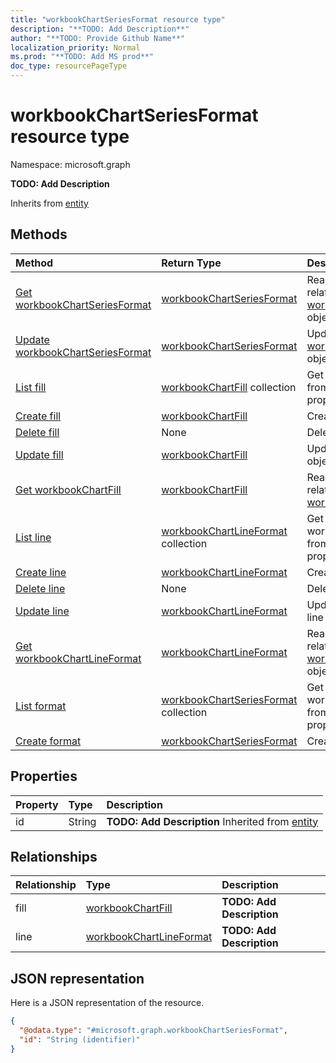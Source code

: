 ```yaml
---
title: "workbookChartSeriesFormat resource type"
description: "**TODO: Add Description**"
author: "**TODO: Provide Github Name**"
localization_priority: Normal
ms.prod: "**TODO: Add MS prod**"
doc_type: resourcePageType
---
```


# workbookChartSeriesFormat resource type


Namespace: microsoft.graph

**TODO: Add Description**


Inherits from [entity](../resources/entity.md)

## Methods
|Method|Return Type|Description|
|:---|:---|:---|
|[Get workbookChartSeriesFormat](../api/workbookchartseriesformat-get.md)|[workbookChartSeriesFormat](../resources/workbookchartseriesformat.md)|Read properties and relationships of a [workbookChartSeriesFormat](../resources/workbookchartseriesformat.md) object.|
|[Update workbookChartSeriesFormat](../api/workbookchartseriesformat-update.md)|[workbookChartSeriesFormat](../resources/workbookchartseriesformat.md)|Update the properties of a [workbookChartSeriesFormat](../resources/workbookchartseriesformat.md) object.|
|[List fill](../api/workbookchartseriesformat-list-fill.md)|[workbookChartFill](../resources/workbookchartfill.md) collection|Get the workbookChartFills from the fill navigation property.|
|[Create fill](../api/workbookchartseriesformat-post-fill.md)|[workbookChartFill](../resources/workbookchartfill.md)|Create a new fill object.|
|[Delete fill](../api/workbookchartseriesformat-delete-fill.md)|None|Delete a fill object.|
|[Update fill](../api/workbookchartseriesformat-update-fill.md)|[workbookChartFill](../resources/workbookchartfill.md)|Update the properties of a fill object.|
|[Get workbookChartFill](../api/workbookchartfill-get.md)|[workbookChartFill](../resources/workbookchartfill.md)|Read properties and relationships of a [workbookChartFill](../resources/workbookchartfill.md) object.|
|[List line](../api/workbookchartseriesformat-list-line.md)|[workbookChartLineFormat](../resources/workbookchartlineformat.md) collection|Get the workbookChartLineFormats from the line navigation property.|
|[Create line](../api/workbookchartseriesformat-post-line.md)|[workbookChartLineFormat](../resources/workbookchartlineformat.md)|Create a new line object.|
|[Delete line](../api/workbookchartseriesformat-delete-line.md)|None|Delete a line object.|
|[Update line](../api/workbookchartseriesformat-update-line.md)|[workbookChartLineFormat](../resources/workbookchartlineformat.md)|Update the properties of a line object.|
|[Get workbookChartLineFormat](../api/workbookchartlineformat-get.md)|[workbookChartLineFormat](../resources/workbookchartlineformat.md)|Read properties and relationships of a [workbookChartLineFormat](../resources/workbookchartlineformat.md) object.|
|[List format](../api/workbookchartseries-list-format.md)|[workbookChartSeriesFormat](../resources/workbookchartseriesformat.md) collection|Get the workbookChartSeriesFormats from the format navigation property.|
|[Create format](../api/workbookchartseries-post-format.md)|[workbookChartSeriesFormat](../resources/workbookchartseriesformat.md)|Create a new format object.|

## Properties
|Property|Type|Description|
|:---|:---|:---|
|id|String|**TODO: Add Description** Inherited from [entity](../resources/entity.md)|

## Relationships
|Relationship|Type|Description|
|:---|:---|:---|
|fill|[workbookChartFill](../resources/workbookchartfill.md)|**TODO: Add Description**|
|line|[workbookChartLineFormat](../resources/workbookchartlineformat.md)|**TODO: Add Description**|

## JSON representation
Here is a JSON representation of the resource.
<!-- {
  "blockType": "resource",
  "keyProperty": "id",
  "@odata.type": "microsoft.graph.workbookChartSeriesFormat",
  "baseType": "microsoft.graph.entity",
  "openType": false
}
-->
``` json
{
  "@odata.type": "#microsoft.graph.workbookChartSeriesFormat",
  "id": "String (identifier)"
}
```

